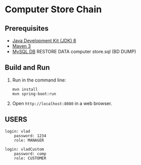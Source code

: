 Computer Store Chain
=========

Prerequisites
-------------

* [Java Development Kit (JDK) 8](http://www.oracle.com/technetwork/java/javase/downloads/jdk8-downloads-2133151.html)
* [Maven 3](https://maven.apache.org/download.cgi)
* [MySQL DB](https://www.mysql.com/)
RESTORE DATA computer store.sql (BD DUMP)

Build and Run
-------------

1. Run in the command line:
	```
	mvn install
	mvn spring-boot:run
	```

2. Open `http://localhost:8080` in a web browser.

USERS
-------------

	login: vlad
        password: 1234
        role: MANAGER

	login: vladCustom
        password: comp
        role: CUSTOMER
	


